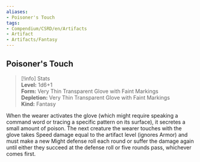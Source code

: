 ```yaml
---
aliases:
- Poisoner's Touch
tags:
- Compendium/CSRD/en/Artifacts
- Artifact
- Artifacts/Fantasy
---
```


  
## Poisoner's Touch  
>[!info] Stats  
> **Level:** 1d6+1  
> **Form:** Very Thin Transparent Glove with Faint Markings  
> **Depletion:** Very Thin Transparent Glove with Faint Markings  
> **Kind:** Fantasy
  
When the wearer activates the glove (which might require speaking a command word or tracing a specific pattern on its surface), it secretes a small amount of poison. The next creature the wearer touches with the glove takes Speed damage equal to the artifact level (ignores Armor) and must make a new Might defense roll each round or suffer the damage again until either they succeed at the defense roll or five rounds pass, whichever comes first.